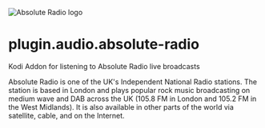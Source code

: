 ![Absolute Radio logo](https://github.com/PhantomRaspberryBlower/repository.prb-entertainment-pack-matrix/blob/master/plugin.audio.absolute-radio/resources/icon.png)

plugin.audio.absolute-radio
===========================

Kodi Addon for listening to Absolute Radio live broadcasts

Absolute Radio is one of the UK's Independent National Radio stations. The station is based in London and plays popular rock music broadcasting on medium wave and DAB across the UK (105.8 FM in London and 105.2 FM in the West Midlands). It is also available in other parts of the world via satellite, cable, and on the Internet.